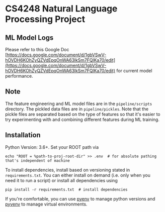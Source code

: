 # CS4248 Natural Language Processing Project

## ML Model Logs
Please refer to this Google Doc [https://docs.google.com/document/d/1gbVSwV-hOVDH6KOhZyQZVdEpqOnWA63lkSm7FQlKa70/edit](https://docs.google.com/document/d/1gbVSwV-hOVDH6KOhZyQZVdEpqOnWA63lkSm7FQlKa70/edit) for current model performance.

## Note
The feature engineering and ML model files are in the ``pipeline/scripts`` directory. The pickled data
files are in ``pipeline/pickles``. Note that the pickle files are separated based on the type of features 
so that it's easier to try experimenting with and combining different features during ML training.

## Installation
Python Version: 3.6+. Set your ROOT path via 

```
echo "ROOT = %path-to-proj-root-dir" >> .env  # for absolute pathing that's independent of machine  
```

To install dependencies, install based on versioning stated in `requirements.txt`. You can either install on demand (i.e. only when you need it to run a script) or install all dependencies using


```
pip install -r requirements.txt  # install dependencies
```

If you're comfortable, you can use [pyenv](https://github.com/pyenv/pyenv) to manage python versions
and [pyvenv](https://github.com/pyenv/pyenv-virtualenv) to manage virtual environments.
